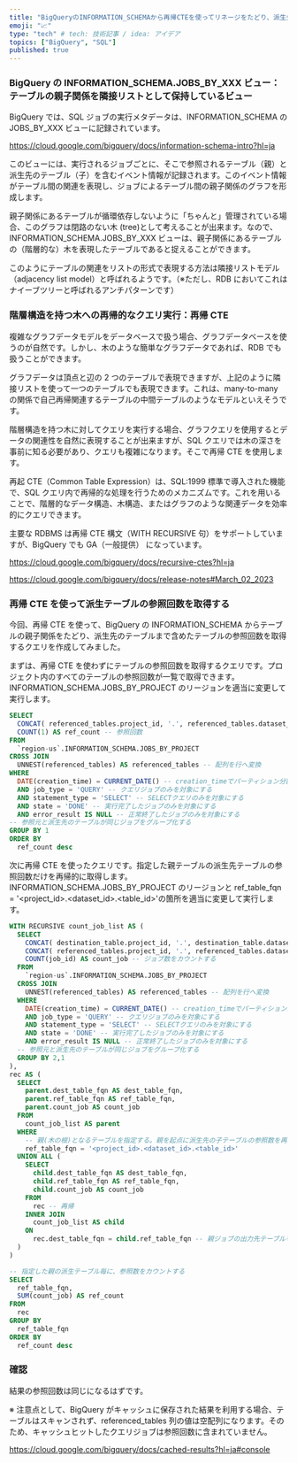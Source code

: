 ```yaml
---
title: "BigQueryのINFORMATION_SCHEMAから再帰CTEを使ってリネージをたどり、派生先まで含めたテーブルの参照回数を取得する"
emoji: "📈"
type: "tech" # tech: 技術記事 / idea: アイデア
topics: ["BigQuery", "SQL"]
published: true
---
```


### BigQuery の INFORMATION_SCHEMA.JOBS_BY_XXX ビュー：テーブルの親子関係を隣接リストとして保持しているビュー

BigQuery では、SQL ジョブの実行メタデータは、INFORMATION_SCHEMA の JOBS_BY_XXX ビューに記録されています。

https://cloud.google.com/bigquery/docs/information-schema-intro?hl=ja

このビューには、実行されるジョブごとに、そこで参照されるテーブル（親）と派生先のテーブル（子）を含むイベント情報が記録されます。このイベント情報がテーブル間の関連を表現し、ジョブによるテーブル間の親子関係のグラフを形成します。

親子関係にあるテーブルが循環依存しないように「ちゃんと」管理されている場合、このグラフは閉路のない木 (tree)として考えることが出来ます。なので、INFORMATION_SCHEMA.JOBS_BY_XXX ビューは、親子関係にあるテーブルの（階層的な）木を表現したテーブルであると捉えることができます。

このようにテーブルの関連をリストの形式で表現する方法は隣接リストモデル（adjacency list model）と呼ばれるようです。（※ただし、RDB においてこれはナイーブツリーと呼ばれるアンチパターンです）

### 階層構造を持つ木への再帰的なクエリ実行：再帰 CTE

複雑なグラフデータモデルをデータベースで扱う場合、グラフデータベースを使うのが自然です。しかし、木のような簡単なグラフデータであれば、RDB でも扱うことができます。

グラフデータは頂点と辺の 2 つのテーブルで表現できますが、上記のように隣接リストを使って一つのテーブルでも表現できます。これは、many-to-many の関係で自己再帰関連するテーブルの中間テーブルのようなモデルといえそうです。

階層構造を持つ木に対してクエリを実行する場合、グラフクエリを使用するとデータの関連性を自然に表現することが出来ますが、SQL クエリでは木の深さを事前に知る必要があり、クエリも複雑になります。そこで再帰 CTE を使用します。

再起 CTE（Common Table Expression）は、SQL:1999 標準で導入された機能で、SQL クエリ内で再帰的な処理を行うためのメカニズムです。これを用いることで、階層的なデータ構造、木構造、またはグラフのような関連データを効率的にクエリできます。

主要な RDBMS は再帰 CTE 構文（WITH RECURSIVE 句）をサポートしていますが、BigQuery でも GA（一般提供） になっています。

https://cloud.google.com/bigquery/docs/recursive-ctes?hl=ja

https://cloud.google.com/bigquery/docs/release-notes#March_02_2023

### 再帰 CTE を使って派生テーブルの参照回数を取得する

今回、再帰 CTE を使って、BigQuery の INFORMATION_SCHEMA からテーブルの親子関係をたどり、派生先のテーブルまで含めたテーブルの参照回数を取得するクエリを作成してみました。

まずは、再帰 CTE を使わずにテーブルの参照回数を取得するクエリです。プロジェクト内のすべてのテーブルの参照回数が一覧で取得できます。INFORMATION_SCHEMA.JOBS_BY_PROJECT のリージョンを適当に変更して実行します。

```sql
SELECT
  CONCAT( referenced_tables.project_id, '.', referenced_tables.dataset_id, '.', referenced_tables.table_id ) AS ref_table_fqn,
  COUNT(1) AS ref_count -- 参照回数
FROM
  `region-us`.INFORMATION_SCHEMA.JOBS_BY_PROJECT
CROSS JOIN
  UNNEST(referenced_tables) AS referenced_tables -- 配列を行へ変換
WHERE
  DATE(creation_time) = CURRENT_DATE() -- creation_timeでパーティション分割されている
  AND job_type = 'QUERY' -- クエリジョブのみを対象にする
  AND statement_type = 'SELECT' -- SELECTクエリのみを対象にする
  AND state = 'DONE' -- 実行完了したジョブのみを対象にする
  AND error_result IS NULL -- 正常終了したジョブのみを対象にする
-- 参照元と派生先のテーブルが同じジョブをグループ化する
GROUP BY 1
ORDER BY
  ref_count desc
```

次に再帰 CTE を使ったクエリです。指定した親テーブルの派生先テーブルの参照回数だけを再帰的に取得します。INFORMATION_SCHEMA.JOBS_BY_PROJECT のリージョンと ref_table_fqn = '<project_id>.<dataset_id>.<table_id>'の箇所を適当に変更して実行します。

```sql
WITH RECURSIVE count_job_list AS (
  SELECT
    CONCAT( destination_table.project_id, '.', destination_table.dataset_id, '.', destination_table.table_id ) AS dest_table_fqn,
    CONCAT( referenced_tables.project_id, '.', referenced_tables.dataset_id, '.', referenced_tables.table_id ) AS ref_table_fqn,
    COUNT(job_id) AS count_job -- ジョブ数をカウントする
  FROM
    `region-us`.INFORMATION_SCHEMA.JOBS_BY_PROJECT
  CROSS JOIN
    UNNEST(referenced_tables) AS referenced_tables -- 配列を行へ変換
  WHERE
    DATE(creation_time) = CURRENT_DATE() -- creation_timeでパーティション分割されている
    AND job_type = 'QUERY' -- クエリジョブのみを対象にする
    AND statement_type = 'SELECT' -- SELECTクエリのみを対象にする
    AND state = 'DONE' -- 実行完了したジョブのみを対象にする
    AND error_result IS NULL -- 正常終了したジョブのみを対象にする
  -- 参照元と派生先のテーブルが同じジョブをグループ化する
  GROUP BY 2,1
),
rec AS (
  SELECT
    parent.dest_table_fqn AS dest_table_fqn,
    parent.ref_table_fqn AS ref_table_fqn,
    parent.count_job AS count_job
  FROM
    count_job_list AS parent
  WHERE
    -- 親(木の根)となるテーブルを指定する。親を起点に派生先の子テーブルの参照数を再帰的に計算する
    ref_table_fqn = '<project_id>.<dataset_id>.<table_id>'
  UNION ALL (
    SELECT
      child.dest_table_fqn AS dest_table_fqn,
      child.ref_table_fqn AS ref_table_fqn,
      child.count_job AS count_job
    FROM
      rec -- 再帰
    INNER JOIN
      count_job_list AS child
    ON
      rec.dest_table_fqn = child.ref_table_fqn -- 親ジョブの出力先テーブルを参照する子ジョブを結合する
  )
)

-- 指定した親の派生テーブル毎に、参照数をカウントする
SELECT
  ref_table_fqn,
  SUM(count_job) AS ref_count
FROM
  rec
GROUP BY
  ref_table_fqn
ORDER BY
  ref_count desc
```

### 確認

結果の参照回数は同じになるはずです。

※ 注意点として、BigQuery がキャッシュに保存された結果を利用する場合、テーブルはスキャンされず、referenced_tables 列の値は空配列になります。そのため、キャッシュヒットしたクエリジョブは参照回数に含まれていません。

https://cloud.google.com/bigquery/docs/cached-results?hl=ja#console
